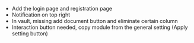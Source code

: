 - Add the login page and registration page
- Notification on top right
- In vault, missing add document button and eliminate certain column
- Interaction button needed, copy module from the general setting (Apply setting button)
